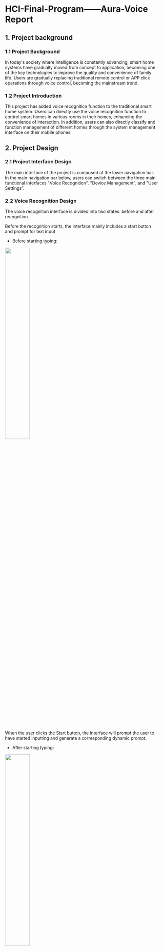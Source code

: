 # HCI-Final-Program——Aura-Voice Report

## **1. Project background** 
### **1.1 Project Background**

In today's society where intelligence is constantly advancing, smart home systems have gradually moved from concept to application, becoming one of the key technologies to improve the quality and convenience of family life. Users are gradually replacing traditional remote control or APP click operations through voice control, becoming the mainstream trend.

### **1.2 Project Introduction** 

This project has added voice recognition function to the traditional smart home system. Users can directly use the voice recognition function to control smart homes in various rooms in their homes, enhancing the convenience of interaction. In addition, users can also directly classify and function management of different homes through the system management interface on their mobile phones.

## **2. Project Design** 
### **2.1 Project Interface Design** 

The main interface of the project is composed of the lower navigation bar. In the main navigation bar below, users can switch between the three main functional interfaces "Voice Recognition", "Device Management", and "User Settings".

### **2.2 Voice Recognition Design** 
The voice recognition interface is divided into two states: before and after recognition. 

Before the recognition starts, the interface mainly includes a start button and prompt for text input 

- Before starting typing: 
<img src = "image.png" width =40%> 

When the user clicks the Start button, the interface will prompt the user to have started inputting and generate a corresponding dynamic prompt. 

- After starting typing: 
<img src = "image-1.png" width = 40%>

The voice recognition interface provides real-time feedback to users through dynamic responses, and at the same time uses a simple two-color combination, making the style and characteristics more prominent.

### **2.3 Equipment Management Design** 

The device management interface is used to directly control all connected devices on the mobile phone. It is mainly divided into three modules, namely "common scenarios", "rooms", and "detailed devices". Through the designation management interface, users can directly control home devices without using voice recognition function. 

- Equipment Management Overview Picture: 
<img src = "image-2.png" width = 40%> 

#### **2.3.1 Common Scenarios** 

In the device management interface, users are provided with common scenario functions. Users can quickly switch the home appliance configuration in the corresponding usage scenarios by selecting common scenarios, allowing users to avoid the hassle of manually adjusting home appliances one by one, and conveniently adjust all home appliances at one time, satisfying the speed and convenience of smart homes. 

- Overview of common scenarios: 
<img src = "image-3.png" width = 40%> 

- Use a scene diagram (taking "morning mode" as an example): 
<img src = "image-4.png" width = 40%> 

#### ** Room 2.3.2** 

In the equipment management interface, the entire house is divided into individual rooms, and the rooms are the basic units for different homes. Different furniture is classified according to the different rooms placed, and each room will display the number of equipment in the room, which greatly improves the readability and tidyness of the interface. In the case of too many devices, it is difficult for users to adjust directly, so it is very convenient to allow users to control individually for a certain room. 

- Room overview: 
<img src = "image-5.png" width = 40%> 

- Switch room display (taking "living room" as an example): 
<img src = "image-6.png" width = 40%> 

#### **2.3.3 Detailed Equipment** 

In the management interface, all devices are displayed in separate windows. The device details interface displays all devices in the current room. Displaying all the devices in the current room can make it easier for users to operate. After the user clicks on each individual device, he will enter the detailed setting interface of the device, which facilitates direct control of the home. 

- Overview of all devices: 
<img src = "image-7.png" width = 40%> 

- Overview of light settings: 

Support linear control of the brightness of the lamp and adjust the switch of the lamp 

<img src = "image-8.png" width = 40%> 

- Overview of air conditioning settings: 

Supports controlling the temperature of the air conditioner and switching the air conditioner function, and controls the switch of the air conditioner 

<img src = "image-9.png" width = 40%> 

- TV settings overview: 

Ability to dynamically control the volume of the TV and control the switch of the TV 

<img src = "image-10.png" width = 40%> 

- Fan Settings Overview: 

Supports controlling the fan wind power, dynamically controlling the fan wind swing, and controlling the fan switch 

<img src = "image-11.png" width = 40%> 

- Audio settings overview: 

Support dynamically setting the volume of the speaker and controlling the switch of the speaker 

<img src = "image-12.png" width = 40%>

##### **2.3.4悬浮语音窗**

In the device management interface, voice input methods are also provided. Voice input is implemented here through a voice floating window. When the user clicks on the voice floating window, he will enter the voice recognition window and execute relevant instructions by reading the user's voice information, making the user's operation more convenient. 

- Overview of voice floating window closing: 
<img src = "image-14.png" width = 40%> 

- Overview of voice window function triggering: 
<img src = "image-15.png" width = 40%>
## **3.Interaction Design** 
This system has introduced a number of human-computer interaction principles in its design to improve user experience, operational convenience and accessibility, including the following aspects: 

### **3.1 Feedback Interaction** 

In system design, timely feedback after user operations is attached to system design. When each operation is completed or triggered, the interface has a clearly perceived feedback mechanism, including but not limited to: 

- **Speech recognition status feedback**: When the user initiates voice recognition, the system will display a dynamic ripple animation and prompt "Listening...". When the recognition is completed or cancelled, it will immediately return to a floating ball to provide status switching feedback. 
- ** Equipment operation feedback**: After the user clicks on the switch, adjusts the temperature or wind speed, the device module interface will immediately update the status icon or value, prompting that the operation takes effect. 

### **3.2 Color Contrast for Accessibility** 

The entire system interface uses a high-contrast color scheme to enhance readability in different lighting environments and ensure that users with weak colors or limited vision can still use it clearly: 

- Use ** bright background + dark text** as the main information display style to enhance content visibility. 
- Operation buttons use high saturation colors (such as green buttons represent "on" and gray buttons represent "off") to enhance recognition. 
- The currently selected room or currently running device is highlighted for users to quickly locate. 

In addition, the system has also optimized the size of the icons and interactive areas, supports mobile phone screens of different sizes (responsive design), and ensures that the button area is large enough to meet the touch operation habits. 

### **3.3 Suspended voice ball and immersive recognition mode** 

- **Suspended Voice Ball**: Provides an always accessible voice activation portal. Users can start voice recognition at any location on the page at any time, in line with the interaction principles of "availability" and "fast access". 

### **3.4 Multimode interaction support** 

This system supports **Speech recognition + touch operation** Two interaction methods, users can flexibly choose according to different scenarios: 

| Interaction method | Applicable scenarios | Advantages | 
|---------------------|----------------|-----------------|
| Voice recognition | When driving home, cooking, etc. is inconvenient to operate your phone | Quick and freeing your hands | 
| Touch operation | Detail adjustment, device setting | Accurate and clear feedback | 

Supporting multi-modal interaction helps the system meets the needs of diverse users and improves overall usage efficiency.

## **4. Group division of labor**
| Name | Student ID | Division of labor | 
|------|------|------| 
| Wang Lei | 2351299 | Complete the front-end interface architecture | 
| Li Haotian | 235440 | Complete project logic and other functions to implement | 
| Wei Yigan | 2351232 | Complete the front-end interface architecture | 
| Wang Jiongzhao| 2353819 | Complete project testing and hardware architecture |